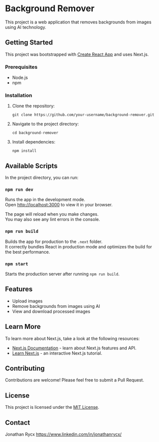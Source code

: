 # Background Remover

This project is a web application that removes backgrounds from images using AI technology.

## Getting Started

This project was bootstrapped with [Create React App](https://github.com/facebook/create-react-app) and uses Next.js.

### Prerequisites

- Node.js
- npm

### Installation

1. Clone the repository:
   ```
   git clone https://github.com/your-username/background-remover.git
   ```
2. Navigate to the project directory:
   ```
   cd background-remover
   ```
3. Install dependencies:
   ```
   npm install
   ```

## Available Scripts

In the project directory, you can run:

### `npm run dev`

Runs the app in the development mode.\
Open [http://localhost:3000](http://localhost:3000) to view it in your browser.

The page will reload when you make changes.\
You may also see any lint errors in the console.

### `npm run build`

Builds the app for production to the `.next` folder.\
It correctly bundles React in production mode and optimizes the build for the best performance.

### `npm start`

Starts the production server after running `npm run build`.

## Features

- Upload images
- Remove backgrounds from images using AI
- View and download processed images

## Learn More

To learn more about Next.js, take a look at the following resources:

- [Next.js Documentation](https://nextjs.org/docs) - learn about Next.js features and API.
- [Learn Next.js](https://nextjs.org/learn) - an interactive Next.js tutorial.

## Contributing

Contributions are welcome! Please feel free to submit a Pull Request.

## License

This project is licensed under the [MIT License](LICENSE).

## Contact

Jonathan Rycx
https://www.linkedin.com/in/jonathanrycx/
